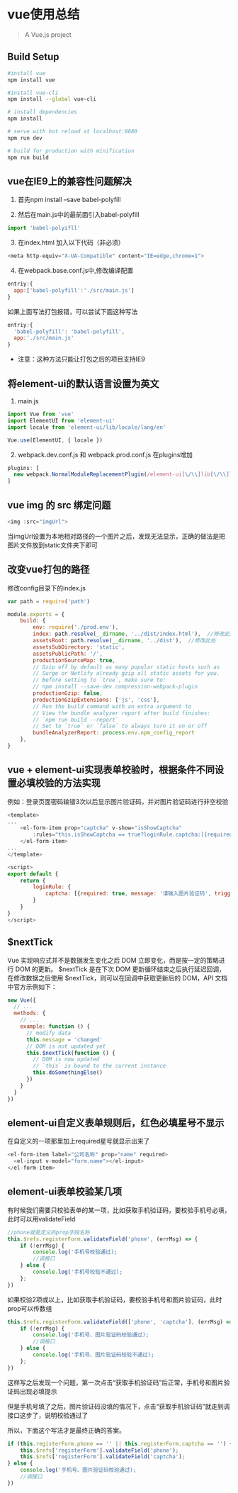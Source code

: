 # vue使用总结

> A Vue.js project

## Build Setup

``` bash
#install vue
npm install vue

#install vue-cli
npm install --global vue-cli

# install dependencies
npm install

# serve with hot reload at localhost:8080
npm run dev

# build for production with minification
npm run build

```

## vue在IE9上的兼容性问题解决

1. 首先npm install –save babel-polyfill

2. 然后在main.js中的最前面引入babel-polyfill

```javascript
import 'babel-polyifll'
```

3. 在index.html 加入以下代码（非必须）

```javascript
<meta http-equiv="X-UA-Compatible" content="IE=edge,chrome=1">
```

4. 在webpack.base.conf.js中,修改编译配置

```javascript
entriy:{ 
  app:['babel-polyfill':'./src/main.js'] 
}
```

如果上面写法打包报错，可以尝试下面这种写法

```javascript
entriy:{ 
  'babel-polyfill': 'babel-polyfill',
  app:'./src/main.js'
}
```

* 注意：这种方法只能让打包之后的项目支持IE9

## 将element-ui的默认语言设置为英文

1. main.js

```javascript
import Vue from 'vue'
import ElementUI from 'element-ui'
import locale from 'element-ui/lib/locale/lang/en'

Vue.use(ElementUI, { locale })
```

2. webpack.dev.conf.js 和 webpack.prod.conf.js 在plugins增加

```javascript
plugins: [
  new webpack.NormalModuleReplacementPlugin(/element-ui[\/\\]lib[\/\\]locale[\/\\]lang[\/\\]zh-CN/, 'element-ui/lib/locale/lang/en')
]
```

## vue img 的 src 绑定问题

```javascript
<img :src="imgUrl">
```

当imgUrl设置为本地相对路径的一个图片之后，发现无法显示，正确的做法是把图片文件放到static文件夹下即可

## 改变vue打包的路径

修改config目录下的index.js

```javascript
var path = require('path')

module.exports = {
    build: {
        env: require('./prod.env'),
        index: path.resolve(__dirname, '../dist/index.html'),  //修改此处
        assetsRoot: path.resolve(__dirname, '../dist'),  //修改此处
        assetsSubDirectory: 'static',
        assetsPublicPath: '/',
        productionSourceMap: true,
        // Gzip off by default as many popular static hosts such as
        // Surge or Netlify already gzip all static assets for you.
        // Before setting to `true`, make sure to:
        // npm install --save-dev compression-webpack-plugin
        productionGzip: false,
        productionGzipExtensions: ['js', 'css'],
        // Run the build command with an extra argument to
        // View the bundle analyzer report after build finishes:
        // `npm run build --report`
        // Set to `true` or `false` to always turn it on or off
        bundleAnalyzerReport: process.env.npm_config_report
    },    
}
```

## vue + element-ui实现表单校验时，根据条件不同设置必填校验的方法实现

例如：登录页面密码输错3次以后显示图片验证码，并对图片验证码进行非空校验

```javascript
<template>
...
    <el-form-item prop="captcha" v-show="isShowCaptcha" 
        :rules="this.isShowCaptcha == true?loginRule.captcha:[{required: false, message: '请输入图片验证码', trigger: 'blur'}]">
    </el-form-item>
...
</template>

<script>
export default {
    return {
        loginRule: {
            captcha: [{required: true, message: '请输入图片验证码', trigger: 'blur'}]
        }
    }
}
</script>
```

## $nextTick

Vue 实现响应式并不是数据发生变化之后 DOM 立即变化，而是按一定的策略进行 DOM 的更新。
$nextTick 是在下次 DOM 更新循环结束之后执行延迟回调，在修改数据之后使用 $nextTick，则可以在回调中获取更新后的 DOM，API 文档中官方示例如下：

```javascript
new Vue({
  // ...
  methods: {
    // ...
    example: function () {
      // modify data
      this.message = 'changed'
      // DOM is not updated yet
      this.$nextTick(function () {
        // DOM is now updated
        // `this` is bound to the current instance
        this.doSomethingElse()
      })
    }
  }
})
```

## element-ui自定义表单规则后，红色必填星号不显示

在自定义的一项那里加上required星号就显示出来了

```javascript
<el-form-item label="公司名称" prop="name" required>
  <el-input v-model="form.name"></el-input>
</el-form-item>
```

## element-ui表单校验某几项

有时候我们需要只校验表单的某一项，比如获取手机验证码，要校验手机号必填，此时可以用validateField

```javascript
//phone就是定义的prop字段名称
this.$refs.registerForm.validateField('phone', (errMsg) => {
    if (!errMsg) {
        console.log('手机号校验通过);
        //调接口
    } else {
        console.log('手机号校验不通过);
    };
})
```

如果校验2项或以上，比如获取手机验证码，要校验手机号和图片验证码，此时prop可以传数组

```javascript
this.$refs.registerForm.validateField(['phone', 'captcha'], (errMsg) => {
    if (!errMsg) {
        console.log('手机号、图片验证码校验通过);
        //调接口
    } else {
        console.log('手机号、图片验证码校验不通过);
    };
})
```

这样写之后发现一个问题，第一次点击“获取手机验证码”后正常，手机号和图片验证码出现必填提示

但是手机号填了之后，图片验证码没填的情况下，点击“获取手机验证码”就走到调接口这步了，说明校验通过了

所以，下面这个写法才是最终正确的答案。

```javascript
if (this.registerForm.phone == '' || this.registerForm.captcha == '') {
    this.$refs['registerForm'].validateField('phone');
    this.$refs['registerForm'].validateField('captcha');
} else {
    console.log('手机号、图片验证码校验通过);
    //调接口
})
```



